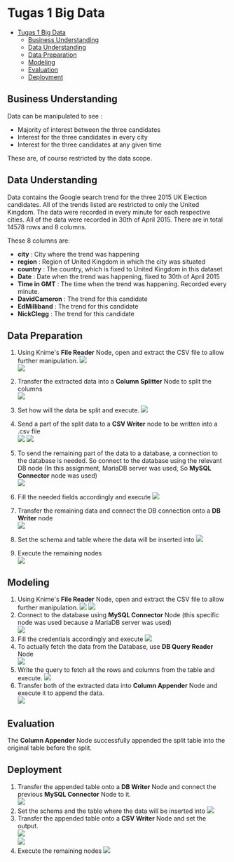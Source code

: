 # Tugas 1 Big Data 

- [Tugas 1 Big Data](#tugas-1-big-data)
  - [Business Understanding](#business-understanding)
  - [Data Understanding](#data-understanding)
  - [Data Preparation](#data-preparation)
  - [Modeling](#modeling)
  - [Evaluation](#evaluation)
  - [Deployment](#deployment)

## Business Understanding

Data can be manipulated to see :  
- Majority of interest between the three candidates
- Interest for the three candidates in every city
- Interest for the three candidates at any given time  

These are, of course restricted by the data scope.

## Data Understanding

Data contains the Google search trend for the three 2015 UK Election candidates. All of the trends listed are restricted to only the United Kingdom. The data were recorded in every minute for each respective cities. All of the data were recorded in 30th of April 2015. There are in total 14578 rows and 8 columns.

These 8 columns are:

- **city**  : City where the trend was happening
- **region**   : Region of United Kingdom in which the city was situated
- **country** : The country, which is fixed to United Kingdom in this dataset
- **Date**  : Date when the trend was happening, fixed to 30th of April 2015
- **Time in GMT** : The time when the trend was happening. Recorded every minute.
- **DavidCameron** : The trend for this candidate
- **EdMilliband** : The trend for this candidate
- **NickClegg** : The trend for this candidate

## Data Preparation

1. Using Knime's **File Reader** Node, open and extract the CSV file to allow further manipulation.
![](img/a1.png)  
![](img/a2(1).png)

2. Transfer the extracted data into a **Column Splitter** Node to split the columns  
![](img/a3.png)  
3. Set how will the data be split and execute.
![](img/a3(1).png)
4. Send a part of the split data to a **CSV Writer** node to be written into a .csv file  
![](img/a4.png)
![](img/a5.png)
5. To send the remaining part of the data to a database, a connection to the database is needed. So connect to the database using the relevant DB node (In this assignment, MariaDB server was used, So **MySQL Connector** node was used)  
![](img/a7.png)
6. Fill the needed fields accordingly and execute
![](img/a6.png)
7. Transfer the remaining data and connect the DB connection onto a **DB Writer** node  
![](img/a8.png)
8. Set the schema and table where the data will be inserted into
![](img/a9.png)
9. Execute the remaining nodes  
![](img/afinal.png)
## Modeling

1. Using Knime's **File Reader** Node, open and extract the CSV file to allow further manipulation.
![](img/b1.png)
![](img/b2.png)
2. Connect to the database using **MySQL Connector** Node (this specific node was used because a MariaDB server was used)  
![](img/b3.png)
3. Fill the credentials accordingly and execute
![](img/b4.png)
4. To actually fetch the data from the Database, use **DB Query Reader** Node  
![](img/b5.png)
5. Write the query to fetch all the rows and columns from the table and execute.
![](img/b6.png)
6. Transfer both of the extracted data into **Column Appender** Node and execute it to append the data.  
![](img/b7.png)


## Evaluation

The **Column Appender** Node successfully appended the split table into the original table before the split.

## Deployment

1. Transfer the appended table onto a **DB Writer** Node and connect the previous **MySQL Connector** Node to it.  
![](img/b8.png)
2. Set the schema and the table where the data will be inserted into
![](img/b9.png)
3.  Transfer the appended table onto a **CSV Writer** Node and set the output.  
![](img/b10.png)  
![](img/b11.png)
4. Execute the remaining nodes
![](img/bfinal.png)